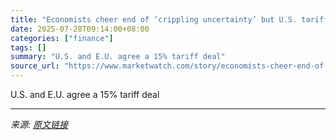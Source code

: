 ```yaml
---
title: "Economists cheer end of ‘crippling uncertainty’ but U.S. tariff deal gets frosty reception in Europe"
date: 2025-07-28T09:14:00+08:00
categories: ["finance"]
tags: []
summary: "U.S. and E.U. agree a 15% tariff deal"
source_url: "https://www.marketwatch.com/story/economists-cheer-end-of-crippling-uncertainty-but-u-s-tariff-deal-gets-frosty-reception-in-europe-6d3d3fe4?mod=mw_rss_topstories"
---
```


U.S. and E.U. agree a 15% tariff deal

---

*来源: [原文链接](https://www.marketwatch.com/story/economists-cheer-end-of-crippling-uncertainty-but-u-s-tariff-deal-gets-frosty-reception-in-europe-6d3d3fe4?mod=mw_rss_topstories)*
